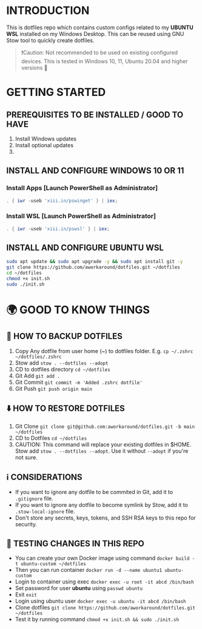 # INTRODUCTION

This is dotfiles repo which contains custom configs related to my **UBUNTU WSL** installed on my Windows Desktop. This can be reused using GNU Stow tool to quickly create dotfiles.

> ❗Caution: Not recommended to be used on existing configured devices. This is tested in Windows 10, 11, Ubuntu 20.04 and higher versions 🙌

<!-- markdownlint-disable MD025 -->
# GETTING STARTED

## PREREQUISITES TO BE INSTALLED / GOOD TO HAVE

1. Install Windows updates
2. Install optional updates
3. 

## INSTALL AND CONFIGURE WINDOWS 10 OR 11

### Install Apps **[Launch PowerShell as Administrator]**

```powershell
. { iwr -useb 'xiii.in/pswinget' } | iex;

```

### Install WSL **[Launch PowerShell as Administrator]**

```powershell
. { iwr -useb 'xiii.in/pswsl' } | iex;

```

## INSTALL AND CONFIGURE UBUNTU WSL

```bash
sudo apt update && sudo apt upgrade -y && sudo apt install git -y
git clone https://github.com/aworkaround/dotfiles.git ~/dotfiles
cd ~/dotfiles
chmod +x init.sh
sudo ./init.sh

```

# 🌍 GOOD TO KNOW THINGS

## 🔁 HOW TO BACKUP DOTFILES

1. Copy Any dotfile from user home (~) to dotfiles folder. E.g. `cp ~/.zshrc ~/dotfiles/.zshrc`
2. Stow add `stow . --dotfiles --adopt`
3. CD to dotfiles directory `cd ~/dotfiles`
4. Git Add `git add .`
5. Git Commit `git commit -m 'Added .zshrc dotfile'`
6. Git Push `git push origin main`

## ⬇️ HOW TO RESTORE DOTFILES

1. Git Clone `git clone git@github.com:aworkaround/dotfiles.git -b main ~/dotfiles`
2. CD to Dotfiles `cd ~/dotfiles`
3. CAUTION: This command will replace your existing dotfiles in $HOME. Stow add `stow . --dotfiles --adopt`. Use it without `--adopt` if you're not sure.

## ℹ️ CONSIDERATIONS

- If you want to ignore any dotfile to be commited in Git, add it to `.gitignore` file.
- If you want to ignore any dotfile to become symlink by Stow, add it to `.stow-local-ignore` file.
- Don't store any secrets, keys, tokens, and SSH RSA keys to this repo for security.

## 🧪 TESTING CHANGES IN THIS REPO

- You can create your own Docker image using command `docker build -t ubuntu-custom ~/dotfiles`
- Then you can run container `docker run -d --name ubuntu1 ubuntu-custom`
- Login to container using exec `docker exec -u root -it abcd /bin/bash`
- Set password for user **ubuntu** using `passwd ubuntu`
- Exit `exit`
- Login using ubuntu user `docker exec -u ubuntu -it abcd /bin/bash`
- Clone dotfiles `git clone https://github.com/aworkaround/dotfiles.git ~/dotfiles`
- Test it by running command `chmod +x init.sh && sudo ./init.sh`
